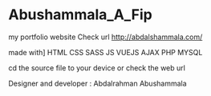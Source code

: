 # Abushammala_A_Fip

my portfolio website Check url 
http://abdalshammala.com/

made with]
HTML
CSS 
SASS
JS
VUEJS
AJAX
PHP
MYSQL


cd the source file to your device or check the web url

Designer and developer : Abdalrahman Abushammala
